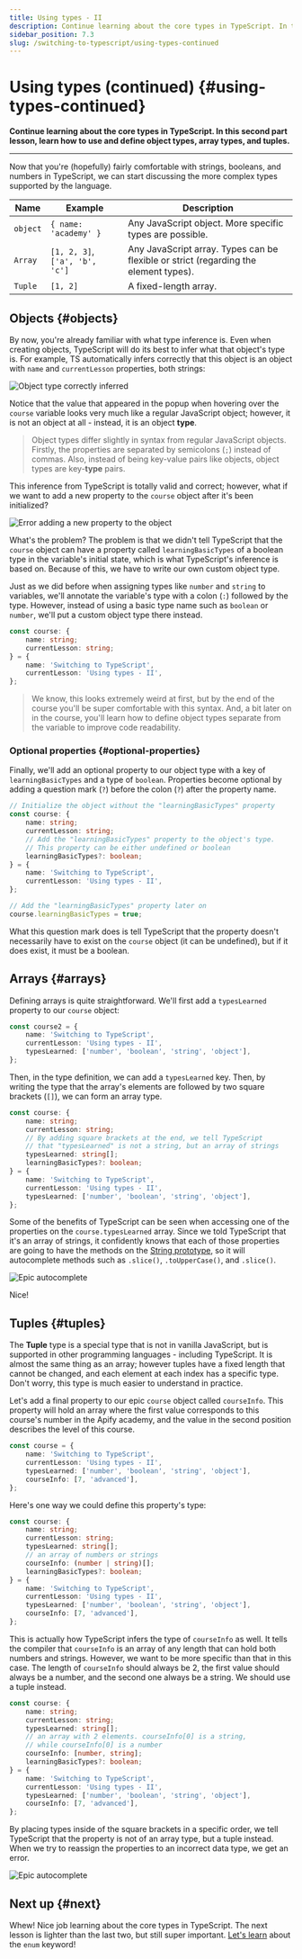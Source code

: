 ```yaml
---
title: Using types - II
description: Continue learning about the core types in TypeScript. In this second part lesson, learn how to use and define object types, array types, and tuples.
sidebar_position: 7.3
slug: /switching-to-typescript/using-types-continued
---
```


# Using types (continued) {#using-types-continued}

**Continue learning about the core types in TypeScript. In this second part lesson, learn how to use and define object types, array types, and tuples.**

---

Now that you're (hopefully) fairly comfortable with strings, booleans, and numbers in TypeScript, we can start discussing the more complex types supported by the language.

| Name     | Example                        | Description                                                                          |
| -------- | ------------------------------ | ------------------------------------------------------------------------------------ |
| `object` | `{ name: 'academy' }`          | Any JavaScript object. More specific types are possible.                             |
| `Array`  | `[1, 2, 3]`, `['a', 'b', 'c']` | Any JavaScript array. Types can be flexible or strict (regarding the element types). |
| `Tuple`  | `[1, 2]`                       | A fixed-length array.                                                                |

## Objects {#objects}

By now, you're already familiar with what type inference is. Even when creating objects, TypeScript will do its best to infer what that object's type is. For example, TS automatically infers correctly that this object is an object with `name` and `currentLesson` properties, both strings:

![Object type correctly inferred](./images/object-inference.png)

Notice that the value that appeared in the popup when hovering over the `course` variable looks very much like a regular JavaScript object; however, it is not an object at all - instead, it is an object **type**.

> Object types differ slightly in syntax from regular JavaScript objects. Firstly, the properties are separated by semicolons (`;`) instead of commas. Also, instead of being key-value pairs like objects, object types are key-**type** pairs.

This inference from TypeScript is totally valid and correct; however, what if we want to add a new property to the `course` object after it's been initialized?

![Error adding a new property to the object](./images/object-type-error.png)

What's the problem? The problem is that we didn't tell TypeScript that the `course` object can have a property called `learningBasicTypes` of a boolean type in the variable's initial state, which is what TypeScript's inference is based on. Because of this, we have to write our own custom object type.

Just as we did before when assigning types like `number` and `string` to variables, we'll annotate the variable's type with a colon (`:`) followed by the type. However, instead of using a basic type name such as `boolean` or `number`, we'll put a custom object type there instead.

```ts
const course: {
    name: string;
    currentLesson: string;
} = {
    name: 'Switching to TypeScript',
    currentLesson: 'Using types - II',
};
```

> We know, this looks extremely weird at first, but by the end of the course you'll be super comfortable with this syntax. And, a bit later on in the course, you'll learn how to define object types separate from the variable to improve code readability.

### Optional properties {#optional-properties}

Finally, we'll add an optional property to our object type with a key of `learningBasicTypes` and a type of `boolean`. Properties become optional by adding a question mark (`?`) before the colon (`?`) after the property name.

```ts
// Initialize the object without the "learningBasicTypes" property
const course: {
    name: string;
    currentLesson: string;
    // Add the "learningBasicTypes" property to the object's type.
    // This property can be either undefined or boolean
    learningBasicTypes?: boolean;
} = {
    name: 'Switching to TypeScript',
    currentLesson: 'Using types - II',
};

// Add the "learningBasicTypes" property later on
course.learningBasicTypes = true;
```

What this question mark does is tell TypeScript that the property doesn't necessarily have to exist on the `course` object (it can be undefined), but if it does exist, it must be a boolean.

## Arrays {#arrays}

Defining arrays is quite straightforward. We'll first add a `typesLearned` property to our `course` object:

```ts
const course2 = {
    name: 'Switching to TypeScript',
    currentLesson: 'Using types - II',
    typesLearned: ['number', 'boolean', 'string', 'object'],
};
```

Then, in the type definition, we can add a `typesLearned` key. Then, by writing the type that the array's elements are followed by two square brackets (`[]`), we can form an array type.

```ts
const course: {
    name: string;
    currentLesson: string;
    // By adding square brackets at the end, we tell TypeScript
    // that "typesLearned" is not a string, but an array of strings
    typesLearned: string[];
    learningBasicTypes?: boolean;
} = {
    name: 'Switching to TypeScript',
    currentLesson: 'Using types - II',
    typesLearned: ['number', 'boolean', 'string', 'object'],
};
```

Some of the benefits of TypeScript can be seen when accessing one of the properties on the `course.typesLearned` array. Since we told TypeScript that it's an array of strings, it confidently knows that each of those properties are going to have the methods on the [String prototype](https://developer.mozilla.org/en-US/docs/Web/JavaScript/Reference/Global_Objects/String#instance_methods), so it will autocomplete methods such as `.slice()`, `.toUpperCase()`, and `.slice()`.

![Epic autocomplete](./images/epic-autocomplete.png)

Nice!

## Tuples {#tuples}

The **Tuple** type is a special type that is not in vanilla JavaScript, but is supported in other programming languages - including TypeScript. It is almost the same thing as an array; however tuples have a fixed length that cannot be changed, and each element at each index has a specific type. Don't worry, this type is much easier to understand in practice.

Let's add a final property to our epic `course` object called `courseInfo`. This property will hold an array where the first value corresponds to this course's number in the Apify academy, and the value in the second position describes the level of this course.

```ts
const course = {
    name: 'Switching to TypeScript',
    currentLesson: 'Using types - II',
    typesLearned: ['number', 'boolean', 'string', 'object'],
    courseInfo: [7, 'advanced'],
};
```

Here's one way we could define this property's type:

```ts
const course: {
    name: string;
    currentLesson: string;
    typesLearned: string[];
    // an array of numbers or strings
    courseInfo: (number | string)[];
    learningBasicTypes?: boolean;
} = {
    name: 'Switching to TypeScript',
    currentLesson: 'Using types - II',
    typesLearned: ['number', 'boolean', 'string', 'object'],
    courseInfo: [7, 'advanced'],
};
```

This is actually how TypeScript infers the type of `courseInfo` as well. It tells the compiler that `courseInfo` is an array of any length that can hold both numbers and strings. However, we want to be more specific than that in this case. The length of `courseInfo` should always be 2, the first value should always be a number, and the second one always be a string. We should use a tuple instead.

```ts
const course: {
    name: string;
    currentLesson: string;
    typesLearned: string[];
    // an array with 2 elements. courseInfo[0] is a string,
    // while courseInfo[0] is a number
    courseInfo: [number, string];
    learningBasicTypes?: boolean;
} = {
    name: 'Switching to TypeScript',
    currentLesson: 'Using types - II',
    typesLearned: ['number', 'boolean', 'string', 'object'],
    courseInfo: [7, 'advanced'],
};
```

By placing types inside of the square brackets in a specific order, we tell TypeScript that the property is not of an array type, but a tuple instead. When we try to reassign the properties to an incorrect data type, we get an error.

![Epic autocomplete](./images/string-not-number.png)

## Next up {#next}

Whew! Nice job learning about the core types in TypeScript. The next lesson is lighter than the last two, but still super important. [Let's learn](./enums.md) about the `enum` keyword!
